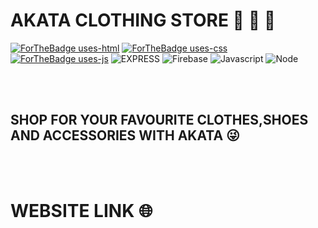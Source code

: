 # AKATA CLOTHING STORE 👗 👕 👞

[![ForTheBadge uses-html](http://ForTheBadge.com/images/badges/uses-html.svg)](http://ForTheBadge.com)
[![ForTheBadge uses-css](http://ForTheBadge.com/images/badges/uses-css.svg)](http://ForTheBadge.com)
[![ForTheBadge uses-js](http://ForTheBadge.com/images/badges/uses-js.svg)](http://ForTheBadge.com)
![EXPRESS](https://img.shields.io/badge/-EXPRESS-gold?style=for-the-badge&logo=api)
![Firebase](https://img.shields.io/badge/-Firebase-yellow?style=for-the-badge&logo=firebase)
![Javascript](https://img.shields.io/badge/-Javascript-yellow?style=for-the-badge&logo=javaScript&labelColor=black)
![Node](https://img.shields.io/badge/-Node-green?style=for-the-badge&logo=node.js&logoColor=white)

<br /><br />

## SHOP FOR YOUR FAVOURITE CLOTHES,SHOES AND ACCESSORIES WITH AKATA 😜

<br /><br />

# WEBSITE LINK 🌐